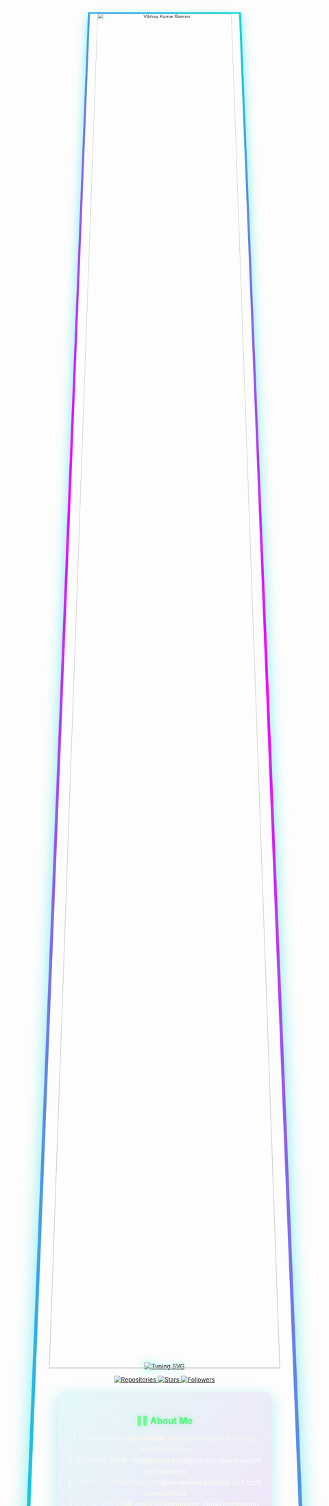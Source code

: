 <!-- 3D Animated Banner with Particle.js Background -->
<div align="center">
  <canvas id="particle-canvas" style="position: absolute; width: 100%; height: 300px; z-index: -1;"></canvas>
  <div style="position: relative; z-index: 1; padding: 40px 0;">
    <img src="https://raw.githubusercontent.com/VibhayKumar/VibhayKumar/main/assets/banner.gif" alt="Vibhay Kumar Banner" width="90%" style="border-radius: 20px; border: 6px solid transparent; border-image: linear-gradient(45deg, #00DBDE 0%, #FC00FF 50%, #00DBDE 100%) 1; box-shadow: 0 10px 30px rgba(0, 219, 222, 0.5); transform-style: preserve-3d; transform: perspective(1000px) rotateX(10deg);" />
  </div>
</div>

<!-- 3D Glowing Typing Text with Custom Animation -->
<p align="center">
  <a href="https://github.com/VibhayKumar">
    <img src="https://readme-typing-svg.demolab.com?font=Fira+Code&weight=800&size=36&duration=3000&pause=800&color=00FFD1&center=true&vCenter=true&width=1100&lines=Hello%2C+I'm+Vibhay+Kumar!;Full+Stack+Developer+%7C+Cloud+Architect;AI%2FML+Engineer+%7C+DevOps+Enthusiast;Building+Next-Gen+Web+Solutions;Open+Source+Contributor+%7C+Tech+Speaker" alt="Typing SVG" style="filter: drop-shadow(0 0 10px rgba(0, 255, 209, 0.7));" />
  </a>
</p>

<!-- Interactive Badges with Hover Effects -->
<p align="center">
  <a href="https://github.com/VibhayKumar?tab=repositories">
    <img src="https://custom-icon-badges.demolab.com/badge/REPOSITORIES-100+-1e1e2e.svg?logo=repo&logoColor=white&style=for-the-badge&labelColor=1e1e2e&color=ff79c6&hoverColor=bd93f9" alt="Repositories" />
  </a>
  <a href="https://github.com/VibhayKumar?tab=stars">
    <img src="https://custom-icon-badges.demolab.com/badge/STARS-500+-1e1e2e.svg?logo=star&logoColor=white&style=for-the-badge&labelColor=1e1e2e&color=f1fa8c&hoverColor=ffb86c" alt="Stars" />
  </a>
  <a href="https://github.com/VibhayKumar?tab=followers">
    <img src="https://custom-icon-badges.demolab.com/badge/FOLLOWERS-1K+-1e1e2e.svg?logo=people&logoColor=white&style=for-the-badge&labelColor=1e1e2e&color=50fa7b&hoverColor=8be9fd" alt="Followers" />
  </a>
</p>

<!-- Animated Gradient Card - About Me -->
<div align="center" style="background: linear-gradient(135deg, rgba(0, 206, 209, 0.1) 0%, rgba(148, 0, 211, 0.1) 100%); padding: 25px; border-radius: 20px; margin: 20px 0; border: 1px solid rgba(255, 255, 255, 0.1); backdrop-filter: blur(10px); box-shadow: 0 8px 32px rgba(0, 206, 209, 0.3); transition: all 0.3s ease;" onmouseover="this.style.transform='translateY(-5px)'; this.style.boxShadow='0 12px 40px rgba(0, 206, 209, 0.5)'" onmouseout="this.style.transform='translateY(0)'; this.style.boxShadow='0 8px 32px rgba(0, 206, 209, 0.3)'">
  <h2 style="color: #50fa7b; margin-bottom: 15px; text-shadow: 0 0 10px rgba(80, 250, 123, 0.5);">👨‍💻 About Me</h2>
  <p style="color: #f8f8f2; font-size: 16px; line-height: 1.6;">
    🔭 Currently building <b>scalable microservices</b> with Node.js and Kubernetes<br>
    🌱 Mastering <b>AI/ML deployment pipelines</b> and <b>cloud-native architectures</b><br>
    👯 Looking to collaborate on <b>open-source projects</b> and <b>tech communities</b><br>
    💬 Ask me about <b>full-stack development</b>, <b>cloud computing</b>, or <b>tech career growth</b><br>
    ⚡ Fun fact: I solve <b>LeetCode problems</b> for fun and participate in <b>CTF challenges</b>
  </p>
</div>

<!-- 3D Skill Icons with Hover Animation -->
<h2 align="center" style="color: #ff79c6; text-shadow: 0 0 10px rgba(255, 121, 198, 0.5); margin-top: 40px;">🛠️ Tech Stack</h2>
<div align="center" style="display: flex; flex-wrap: wrap; justify-content: center; gap: 15px; margin: 30px 0;">
  <div style="background: rgba(40, 42, 54, 0.7); padding: 15px; border-radius: 15px; border: 1px solid rgba(139, 233, 253, 0.3); transition: all 0.3s ease; transform-style: preserve-3d;" onmouseover="this.style.transform='perspective(1000px) rotateY(10deg) scale(1.05)'; this.style.boxShadow='0 10px 20px rgba(139, 233, 253, 0.3)'" onmouseout="this.style.transform='perspective(1000px) rotateY(0) scale(1)'">
    <h3 style="color: #8be9fd; margin-top: 0;">Frontend</h3>
    <img src="https://skillicons.dev/icons?i=react,nextjs,typescript,redux,tailwind,graphql" />
  </div>
  
  <div style="background: rgba(40, 42, 54, 0.7); padding: 15px; border-radius: 15px; border: 1px solid rgba(255, 184, 108, 0.3); transition: all 0.3s ease; transform-style: preserve-3d;" onmouseover="this.style.transform='perspective(1000px) rotateY(10deg) scale(1.05)'; this.style.boxShadow='0 10px 20px rgba(255, 184, 108, 0.3)'" onmouseout="this.style.transform='perspective(1000px) rotateY(0) scale(1)'">
    <h3 style="color: #ffb86c; margin-top: 0;">Backend</h3>
    <img src="https://skillicons.dev/icons?i=nodejs,express,nestjs,py,django,flask" />
  </div>
  
  <div style="background: rgba(40, 42, 54, 0.7); padding: 15px; border-radius: 15px; border: 1px solid rgba(80, 250, 123, 0.3); transition: all 0.3s ease; transform-style: preserve-3d;" onmouseover="this.style.transform='perspective(1000px) rotateY(10deg) scale(1.05)'; this.style.boxShadow='0 10px 20px rgba(80, 250, 123, 0.3)'" onmouseout="this.style.transform='perspective(1000px) rotateY(0) scale(1)'">
    <h3 style="color: #50fa7b; margin-top: 0;">DevOps</h3>
    <img src="https://skillicons.dev/icons?i=docker,kubernetes,aws,gcp,azure,githubactions" />
  </div>
  
  <div style="background: rgba(40, 42, 54, 0.7); padding: 15px; border-radius: 15px; border: 1px solid rgba(255, 121, 198, 0.3); transition: all 0.3s ease; transform-style: preserve-3d;" onmouseover="this.style.transform='perspective(1000px) rotateY(10deg) scale(1.05)'; this.style.boxShadow='0 10px 20px rgba(255, 121, 198, 0.3)'" onmouseout="this.style.transform='perspective(1000px) rotateY(0) scale(1)'">
    <h3 style="color: #ff79c6; margin-top: 0;">Databases</h3>
    <img src="https://skillicons.dev/icons?i=mongodb,postgres,mysql,redis,firebase" />
  </div>
</div>

<!-- GitHub Stats with Custom Animation -->
<h2 align="center" style="color: #bd93f9; text-shadow: 0 0 10px rgba(189, 147, 249, 0.5); margin-top: 40px;">📊 GitHub Analytics</h2>
<div align="center" style="display: flex; flex-wrap: wrap; justify-content: center; gap: 20px; margin: 30px 0;">
  <img src="https://github-readme-stats.vercel.app/api?username=vibhay01&show_icons=true&theme=dracula&count_private=true&hide_border=true&bg_color=0D1117&title_color=bd93f9&text_color=f8f8f2&icon_color=ff79c6&include_all_commits=true&custom_title=Vibhay's+GitHub+Stats&hide=issues" alt="GitHub Stats" style="border-radius: 15px; box-shadow: 0 10px 30px rgba(189, 147, 249, 0.3); transition: transform 0.3s ease;" onmouseover="this.style.transform='scale(1.02)'" onmouseout="this.style.transform='scale(1)'" />
  
  <img src="https://github-readme-streak-stats.herokuapp.com/?user=vibhay01&theme=dracula&hide_border=true&background=0D1117&stroke=bd93f9&ring=ff79c6&fire=ffb86c&currStreakLabel=f8f8f2" alt="Streak Stats" style="border-radius: 15px; box-shadow: 0 10px 30px rgba(189, 147, 249, 0.3); transition: transform 0.3s ease;" onmouseover="this.style.transform='scale(1.02)'" onmouseout="this.style.transform='scale(1)'" />
  
  <img src="https://github-readme-stats.vercel.app/api/top-langs/?username=vibhay01&layout=compact&theme=dracula&hide_border=true&bg_color=0D1117&title_color=bd93f9&text_color=f8f8f2&icon_color=ff79c6&langs_count=8" alt="Top Languages" style="border-radius: 15px; box-shadow: 0 10px 30px rgba(189, 147, 249, 0.3); transition: transform 0.3s ease;" onmouseover="this.style.transform='scale(1.02)'" onmouseout="this.style.transform='scale(1)'" />
</div>

<!-- 3D Wrapped Contribution Graph -->
<h2 align="center" style="color: #f1fa8c; text-shadow: 0 0 10px rgba(241, 250, 140, 0.5); margin-top: 40px;">📈 Contribution Graph</h2>
<div align="center" style="perspective: 1000px;">
  <img src="https://github-readme-activity-graph.vercel.app/graph?username=vibhay01&theme=dracula&bg_color=0D1117&color=f8f8f2&line=bd93f9&point=ff79c6&area=true&hide_border=true&custom_title=My+Contribution+Graph" alt="Activity Graph" style="border-radius: 15px; box-shadow: 0 15px 40px rgba(241, 250, 140, 0.2); transform: rotateX(10deg);" />
</div>

<!-- Featured Projects with Interactive Cards -->
<h2 align="center" style="color: #ff5555; text-shadow: 0 0 10px rgba(255, 85, 85, 0.5); margin-top: 40px;">🚀 Featured Projects</h2>
<div align="center" style="display: flex; flex-wrap: wrap; justify-content: center; gap: 25px; margin: 30px 0;">
  <!-- Project 1 -->
  <a href="https://github.com/VibhayKumar/AI-Powered-ECommerce" style="text-decoration: none;">
    <div style="background: linear-gradient(135deg, rgba(68, 71, 90, 0.7) 0%, rgba(40, 42, 54, 0.9) 100%); padding: 20px; border-radius: 15px; width: 300px; border: 1px solid rgba(255, 85, 85, 0.3); transition: all 0.3s ease; transform-style: preserve-3d;" onmouseover="this.style.transform='perspective(1000px) rotateY(10deg) scale(1.05)'; this.style.boxShadow='0 15px 30px rgba(255, 85, 85, 0.3)'" onmouseout="this.style.transform='perspective(1000px) rotateY(0) scale(1)'">
      <h3 style="color: #ff5555; margin-top: 0;">🛒 AI-Powered ECommerce</h3>
      <p style="color: #f8f8f2;">Next.js + Node.js eCommerce platform with AI recommendations</p>
      <div style="display: flex; gap: 10px; margin-top: 15px;">
        <img src="https://img.shields.io/badge/Next.js-000000?style=for-the-badge&logo=next.js&logoColor=white" />
        <img src="https://img.shields.io/badge/Node.js-339933?style=for-the-badge&logo=node.js&logoColor=white" />
        <img src="https://img.shields.io/badge/TensorFlow-FF6F00?style=for-the-badge&logo=tensorflow&logoColor=white" />
      </div>
    </div>
  </a>
  
  <!-- Project 2 -->
  <a href="https://github.com/VibhayKumar/Cloud-Native-Microservices" style="text-decoration: none;">
    <div style="background: linear-gradient(135deg, rgba(68, 71, 90, 0.7) 0%, rgba(40, 42, 54, 0.9) 100%); padding: 20px; border-radius: 15px; width: 300px; border: 1px solid rgba(139, 233, 253, 0.3); transition: all 0.3s ease; transform-style: preserve-3d;" onmouseover="this.style.transform='perspective(1000px) rotateY(10deg) scale(1.05)'; this.style.boxShadow='0 15px 30px rgba(139, 233, 253, 0.3)'" onmouseout="this.style.transform='perspective(1000px) rotateY(0) scale(1)'">
      <h3 style="color: #8be9fd; margin-top: 0;">☁️ Cloud Native Microservices</h3>
      <p style="color: #f8f8f2;">Kubernetes-managed microservices with CI/CD pipelines</p>
      <div style="display: flex; gap: 10px; margin-top: 15px;">
        <img src="https://img.shields.io/badge/Kubernetes-326CE5?style=for-the-badge&logo=kubernetes&logoColor=white" />
        <img src="https://img.shields.io/badge/Docker-2496ED?style=for-the-badge&logo=docker&logoColor=white" />
        <img src="https://img.shields.io/badge/AWS-232F3E?style=for-the-badge&logo=amazon-aws&logoColor=white" />
      </div>
    </div>
  </a>
  
  <!-- Project 3 -->
  <a href="https://github.com/VibhayKumar/ML-Deployment-Boilerplate" style="text-decoration: none;">
    <div style="background: linear-gradient(135deg, rgba(68, 71, 90, 0.7) 0%, rgba(40, 42, 54, 0.9) 100%); padding: 20px; border-radius: 15px; width: 300px; border: 1px solid rgba(80, 250, 123, 0.3); transition: all 0.3s ease; transform-style: preserve-3d;" onmouseover="this.style.transform='perspective(1000px) rotateY(10deg) scale(1.05)'; this.style.boxShadow='0 15px 30px rgba(80, 250, 123, 0.3)'" onmouseout="this.style.transform='perspective(1000px) rotateY(0) scale(1)'">
      <h3 style="color: #50fa7b; margin-top: 0;">🤖 ML Deployment Boilerplate</h3>
      <p style="color: #f8f8f2;">Production-ready ML model deployment template</p>
      <div style="display: flex; gap: 10px; margin-top: 15px;">
        <img src="https://img.shields.io/badge/Python-3776AB?style=for-the-badge&logo=python&logoColor=white" />
        <img src="https://img.shields.io/badge/Flask-000000?style=for-the-badge&logo=flask&logoColor=white" />
        <img src="https://img.shields.io/badge/FastAPI-009688?style=for-the-badge&logo=fastapi&logoColor=white" />
      </div>
    </div>
  </a>
</div>

<!-- Contact Section with Animated Icons -->
<h2 align="center" style="color: #bd93f9; text-shadow: 0 0 10px rgba(189, 147, 249, 0.5); margin-top: 40px;">📬 Let's Connect</h2>
<div align="center" style="display: flex; justify-content: center; gap: 20px; margin: 30px 0; flex-wrap: nowrap;">
  <a href="https://www.linkedin.com/in/vibhay-kumar/" target="_blank" style="text-decoration: none;">
    <div style="background: rgba(40, 42, 54, 0.7); padding: 15px 25px; border-radius: 50px; display: flex; align-items: center; gap: 10px; border: 1px solid rgba(10, 102, 194, 0.3); transition: all 0.3s ease;" onmouseover="this.style.transform='translateY(-5px)'; this.style.boxShadow='0 10px 20px rgba(10, 102, 194, 0.3)'" onmouseout="this.style.transform='translateY(0)'; this.style.boxShadow='none'">
      <img src="https://img.icons8.com/color/48/000000/linkedin.png" width="30" />
      <span style="color: #0a66c2; font-weight: bold;">LinkedIn</span>
    </div>
  </a>

  <a href="mailto:vibhaycoc@gmail.com" target="_blank" style="text-decoration: none;">
    <div style="background: rgba(40, 42, 54, 0.7); padding: 15px 25px; border-radius: 50px; display: flex; align-items: center; gap: 10px; border: 1px solid rgba(234, 67, 53, 0.3); transition: all 0.3s ease;" onmouseover="this.style.transform='translateY(-5px)'; this.style.boxShadow='0 10px 20px rgba(234, 67, 53, 0.3)'" onmouseout="this.style.transform='translateY(0)'; this.style.boxShadow='none'">
      <img src="https://img.icons8.com/color/48/000000/gmail.png" width="30" />
      <span style="color: #ea4335; font-weight: bold;">Gmail</span>
    </div>
  </a>

  <a href="https://twitter.com/vibhaykumar" target="_blank" style="text-decoration: none;">
    <div style="background: rgba(40, 42, 54, 0.7); padding: 15px 25px; border-radius: 50px; display: flex; align-items: center; gap: 10px; border: 1px solid rgba(29, 161, 242, 0.3); transition: all 0.3s ease;" onmouseover="this.style.transform='translateY(-5px)'; this.style.boxShadow='0 10px 20px rgba(29, 161, 242, 0.3)'" onmouseout="this.style.transform='translateY(0)'; this.style.boxShadow='none'">
      <img src="https://img.icons8.com/color/48/000000/twitter.png" width="30" />
      <span style="color: #1da1f2; font-weight: bold;">Twitter</span>
    </div>
  </a>
</div>



<!-- GitHub Trophies with Glow Effect -->
<h2 align="center" style="color: #ffb86c; text-shadow: 0 0 10px rgba(255, 184, 108, 0.5); margin-top: 40px;">🏆 GitHub Achievements</h2>
<div align="center">
  <img src="https://github-profile-trophy.vercel.app/?username=VibhayKumar&theme=dracula&margin-w=15&margin-h=15&no-bg=true&row=2&column=4" alt="GitHub Trophies" style="border-radius: 15px; box-shadow: 0 10px 30px rgba(255, 184, 108, 0.3);" />
</div>

<!-- Daily Dev Card -->
<h2 align="center" style="color: #8be9fd; text-shadow: 0 0 10px rgba(139, 233, 253, 0.5); margin-top: 40px;">📝 Latest Blog Posts</h2>
<div align="center">
  <a href="https://app.daily.dev/VibhayKumar" target="_blank">
    <img src="https://api.daily.dev/devcards/your-card-id.png" width="400" alt="Vibhay Kumar's Dev Card" style="border-radius: 15px; box-shadow: 0 10px 30px rgba(139, 233, 253, 0.3); transition: transform 0.3s ease;" onmouseover="this.style.transform='scale(1.05)'" onmouseout="this.style.transform='scale(1)'" />
  </a>
</div>

<!-- Spotify Playing Card -->
<h2 align="center" style="color: #50fa7b; text-shadow: 0 0 10px rgba(80, 250, 123, 0.5); margin-top: 40px;">🎵 Currently Jamming To</h2>
<div align="center">
  <img src="https://spotify-github-profile.vercel.app/api/view?uid=your-spotify-id&cover_image=true&theme=dracula" alt="Now Playing" style="border-radius: 15px; box-shadow: 0 10px 30px rgba(80, 250, 123, 0.3);" />
</div>

<!-- Snake Game Contribution Animation -->
<h2 align="center" style="color: #ff79c6; text-shadow: 0 0 10px rgba(255, 121, 198, 0.5); margin-top: 40px;">🐍 Contribution Snake</h2>
<div align="center">
  <img src="https://raw.githubusercontent.com/VibhayKumar/VibhayKumar/output/github-contribution-grid-snake.svg" alt="Snake Game" style="border-radius: 15px; box-shadow: 0 10px 30px rgba(255, 121, 198, 0.3);" />
</div>

<!-- Footer with Animated Text -->
<div align="center" style="margin-top: 50px; padding: 20px; background: linear-gradient(90deg, rgba(40, 42, 54, 0) 0%, rgba(68, 71, 90, 0.5) 50%, rgba(40, 42, 54, 0) 100%);">
  <p style="color: #f8f8f2; font-size: 14px; letter-spacing: 1px;">
    <span style="color: #ff5555;">❤️</span> Made with passion by <b>Vibhay Kumar</b> <span style="color: #ff5555;">❤️</span><br>
    <span style="font-size: 12px; color: #bd93f9;">"Code is poetry, and I'm just the poet trying to make the world a better place, one commit at a time."</span>
  </p>
</div>

<!-- JavaScript for Particle Animation -->

